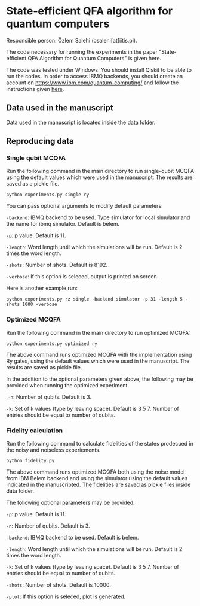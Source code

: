 # State-efficient QFA algorithm for quantum computers

Responsible person: Özlem Salehi (osalehi[at]iitis.pl).

The code necessary for running the experiments in the paper "State-efficient QFA Algorithm for Quantum Computers" is given here.

The code was tested under Windows. You should install Qiskit to be able to run the codes. In order to access IBMQ backends, you should create an account on https://www.ibm.com/quantum-computing/ and follow the instructions given [here](https://quantum-computing.ibm.com/lab/docs/iql/manage/account/ibmq). 

## Data used in the manuscript

Data used in the manuscript is located inside the data folder. 

## Reproducing data

### Single qubit MCQFA

Run the following command in the main directory to run single-qubit MCQFA using the default values which were used in the manuscript. The results are saved as a pickle file.


```
python experiments.py single ry
```

You can pass optional arguments to modify default parameters:

```-backend```: IBMQ backend to be used. Type simulator for local simulator and the name for ibmq simulator. Default is belem.
                        
```-p```: p value. Default is 11.

```-length```: Word length until which the simulations will be run. Default is 2 times the word length.

```-shots```: Number of shots. Default is 8192.

```-verbose```: If this option is seleced, output is printed on screen.

Here is another example run:

```
python experiments.py rz single -backend simulator -p 31 -length 5 -shots 1000 -verbose 
```

### Optimized MCQFA

Run the following command in the main directory to run optimized MCQFA:

```
python experiments.py optimized ry
```

The above command runs optimized MCQFA with the implementation using Ry gates, using the default values which were used in the manuscript. The results are saved as pickle file.

In the addition to the optional parameters given above, the following may be provided when running the optimized experiment.

,```-n```: Number of qubits. Default is 3.

```-k```: Set of k values (type by leaving space). Default is 3 5 7. Number of entries should be equal to number of qubits.

### Fidelity calculation

Run the following command to calculate fidelities of the states prodecued in the noisy and noiseless experiements.

```
python fidelity.py
```

The above command runs optimized MCQFA both using the noise model from IBM Belem backend and using the simulator using the default values indicated in the manuscripted. The fidelities are saved as pickle files inside data folder.

The following optional parameters may be provided:

```-p```: p value. Default is 11.

```-n```: Number of qubits. Default is 3.

```-backend```: IBMQ backend to be used. Default is belem.

```-length```: Word length until which the simulations will be run. Default is 2 times the word length.

```-k```: Set of k values (type by leaving space). Default is 3 5 7. Number of entries should be equal to number of qubits.

```-shots```: Number of shots. Default is 10000.

```-plot```: If this option is seleced, plot is generated.

